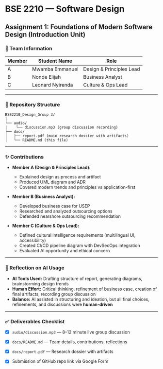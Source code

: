 # BSE 2210 — Software Design
## Assignment 1: Foundations of Modern Software Design (Introduction Unit)

### 📌 Team Information
| Member | Student Name | Role |
|------|------------|------|
| A | Mwamba Emmanuel | Design & Principles Lead |
| B | Nonde Elijah | Business Analyst |
| C | Leonard Nyirenda | Culture & Ops Lead |

---

### 📂 Repository Structure
```
BSE2210_Design_Group 3/
|
└── audio/
|    └── discussion.mp3 (group discussion recording)
├── docs/
│   ├── report.pdf (main research dossier with artifacts)
│   └── README.md (this file)
```

---

### ✨ Contributions
- **Member A (Design & Principles Lead):**
  - Explained design as process and artifact
  - Produced UML diagram and ADR
  - Covered modern trends and principles vs application-first

- **Member B (Business Analyst):**
  - Developed business case for USEP
  - Researched and analyzed outsourcing options
  - Defended nearshore outsourcing recommendation

- **Member C (Culture & Ops Lead):**
  - Defined cultural intelligence requirements (multilingual UI, accessibility)
  - Created CI/CD pipeline diagram with DevSecOps integration
  - Evaluated AI opportunity and ethical concern

---

### 🧠 Reflection on AI Usage
- **AI Tools Used:** Drafting structure of report, generating diagrams, brainstorming design trends  
- **Human Effort:** Critical thinking, refinement of business case, creation of final artifacts, recording group discussion  
- **Balance:** AI assisted in structuring and ideation, but all final choices, refinements, and discussions were **human-driven**  

---

### ✅ Deliverables Checklist  
- [x] `audio/discussion.mp3` — 8–12 minute live group discussion  
- [x] `docs/README.md` — Team details, contributions, reflections
- [x] `docs/report.pdf` — Research dossier with artifacts
- [x] Submission of GitHub repo link via Google Form  

